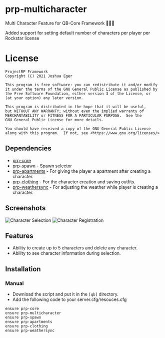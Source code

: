# prp-multicharacter
Multi Character Feature for QB-Core Framework :people_holding_hands:

Added support for setting default number of characters per player per Rockstar license

# License

    ProjectRP Framework
    Copyright (C) 2021 Joshua Eger

    This program is free software: you can redistribute it and/or modify
    it under the terms of the GNU General Public License as published by
    the Free Software Foundation, either version 3 of the License, or
    (at your option) any later version.

    This program is distributed in the hope that it will be useful,
    but WITHOUT ANY WARRANTY; without even the implied warranty of
    MERCHANTABILITY or FITNESS FOR A PARTICULAR PURPOSE.  See the
    GNU General Public License for more details.

    You should have received a copy of the GNU General Public License
    along with this program.  If not, see <https://www.gnu.org/licenses/>


## Dependencies
- [prp-core](https://github.com/qbcore-framework/prp-core)
- [prp-spawn](https://github.com/qbcore-framework/prp-spawn) - Spawn selector
- [prp-apartments](https://github.com/qbcore-framework/prp-apartments) - For giving the player a apartment after creating a character.
- [prp-clothing](https://github.com/qbcore-framework/prp-clothing) - For the character creation and saving outfits.
- [prp-weathersync](https://github.com/qbcore-framework/prp-weathersync) - For adjusting the weather while player is creating a character.

## Screenshots
![Character Selection](https://i.imgur.com/EUB5X6Y.png)
![Character Registration](https://i.imgur.com/RKxiyed.png)

## Features
- Ability to create up to 5 characters and delete any character.
- Ability to see character information during selection.

## Installation
### Manual
- Download the script and put it in the `[qb]` directory.
- Add the following code to your server.cfg/resouces.cfg
```
ensure prp-core
ensure prp-multicharacter
ensure prp-spawn
ensure prp-apartments
ensure prp-clothing
ensure prp-weathersync
```
